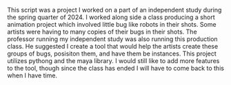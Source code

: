 This script was a project I worked on a part of an independent study during the spring quarter of 2024. I worked along side a class producing a short animation project which involved little bug like robots in their shots. Some artists were having to many copies of their bugs in their shots. The professor running my independent study was also running this production class. He suggested I create a tool that would help the artists create these groups of bugs, posisiton them, and have them be instances. This project utilizes pythong and the maya library. I would still like to add more features to the tool, though since the class has ended I will have to come back to this when I have time.
